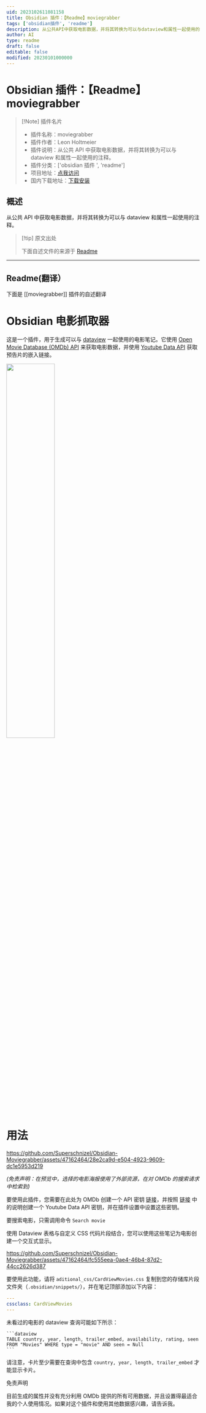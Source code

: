 ```yaml
---
uid: 2023102611081158
title: Obsidian 插件：【Readme】moviegrabber
tags: ['obsidian插件', 'readme']
description: 从公共API中获取电影数据，并将其转换为可以与dataview和属性一起使用的注释。
author: AI
type: readme
draft: false
editable: false
modified: 20230101000000
---
```


# Obsidian 插件：【Readme】moviegrabber

> [!Note] 插件名片
> - 插件名称：moviegrabber
> - 插件作者：Leon Holtmeier
> - 插件说明：从公共 API 中获取电影数据，并将其转换为可以与 dataview 和属性一起使用的注释。
> - 插件分类：['obsidian 插件 ', 'readme']
> - 项目地址：[点我访问](https://github.com/Superschnizel/Obsidian-Moviegrabber)
> - 国内下载地址：[下载安装](https://pkmer.cn/products/plugin/pluginMarket/?moviegrabber)

## 概述

从公共 API 中获取电影数据，并将其转换为可以与 dataview 和属性一起使用的注释。

> [!tip] 原文出处
>
>下面自述文件的来源于 [Readme](https://ghproxy.net/https://raw.githubusercontent.com/Superschnizel/Obsidian-Moviegrabber/master/README.md)
>

---

## Readme(翻译）

下面是 [[moviegrabber]] 插件的自述翻译

# Obsidian 电影抓取器

这是一个插件，用于生成可以与 [dataview](https://github.com/blacksmithgu/obsidian-dataview) 一起使用的电影笔记。它使用 [Open Movie Database (OMDb) API](http://www.omdbapi.com/) 来获取电影数据，并使用 [Youtube Data API](https://developers.google.com/youtube/v3/docs?hl=de) 获取预告片的嵌入链接。

<img src="https://github.com/Superschnizel/Obsidian-Moviegrabber/assets/47162464/3df2496a-ad9c-46ec-a806-b048100e7d70" width=50%>

# 用法

<https://github.com/Superschnizel/Obsidian-Moviegrabber/assets/47162464/28e2ca9d-e504-4923-9609-dc1e5953d219>

*(免责声明：在预览中，选择的电影海报使用了外部资源，在对 OMDb 的搜索请求中检索到)*

要使用此插件，您需要在此处为 OMDb 创建一个 API 密钥 [链接](http://www.omdbapi.com/apikey.aspx)，并按照 [链接](https://developers.google.com/youtube/v3/docs#calling-the-api) 中的说明创建一个 Youtube Data API 密钥，并在插件设置中设置这些密钥。

要搜索电影，只需调用命令 `Search movie`

使用 Dataview 表格与自定义 CSS 代码片段结合，您可以使用这些笔记为电影创建一个交互式显示。

<https://github.com/Superschnizel/Obsidian-Moviegrabber/assets/47162464/fc555eea-0ae4-46b4-87d2-44cc2626d387>

要使用此功能，请将 `aditional_css/CardViewMovies.css` 复制到您的存储库片段文件夹（`.obsidian/snippets/`），并在笔记顶部添加以下内容：

```yaml
---
cssclass: CardViewMovies
---
```

未看过的电影的 dataview 查询可能如下所示：

````dataview
```dataview
TABLE country, year, length, trailer_embed, availability, rating, seen
FROM "Movies" WHERE type = "movie" AND seen = Null
```
````

请注意，卡片至少需要在查询中包含 `country, year, length, trailer_embed` 才能显示卡片。

免责声明

目前生成的属性并没有充分利用 OMDb 提供的所有可用数据，并且设置得最适合我的个人使用情况。如果对这个插件和使用其他数据感兴趣，请告诉我。
